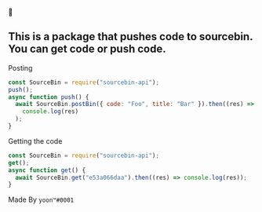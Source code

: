 👋

## This is a package that pushes code to sourcebin. You can get code or push code.

Posting

```js
const SourceBin = require("sourcebin-api");
push();
async function push() {
  await SourceBin.postBin({ code: "Foo", title: "Bar" }).then((res) =>
    console.log(res)
  );
}
```

Getting the code

```js
const SourceBin = require("sourcebin-api");
get();
async function get() {
  await SourceBin.get("e53a066daa").then((res) => console.log(res));
}
```

Made By `yoon™#0001`

